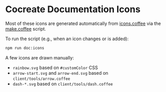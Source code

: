 # Cocreate Documentation Icons

Most of these icons are generated automatically from
[icons.coffee](../../client/lib/icons.coffee) via the
[make.coffee](make.coffee) script.

To run the script (e.g., when an icon changes or is added):

```sh
npm run doc:icons
```

A few icons are drawn manually:

* `rainbow.svg` based on `#customColor` CSS
* `arrow-start.svg` and `arrow-end.svg` based on `client/tools/arrow.coffee`
* `dash-*.svg` based on `client/tools/dash.coffee`
